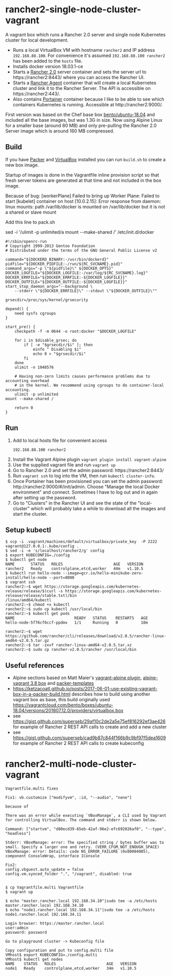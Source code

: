 # rancher2-single-node-cluster-vagrant

A vagrant box which runs a Rancher 2.0 server and single node Kubernetes cluster for local development.

- Runs a local VirtualBox VM with hostname `rancher2` and IP address `192.168.88.100`. For convenience it's assumed `192.168.88.100 rancher2` has been added to the `hosts` file.
- Installs docker version 18.03.1-ce
- Starts a [Rancher 2.0](https://hub.docker.com/r/rancher/rancher/) server container and sets the server url to https://rancher2:8443/ where you can access the Rancher UI.
- Starts a [Rancher Agent](https://hub.docker.com/r/rancher/rancher-agent) container that will create a local Kubernetes cluster and link it to the Rancher Server. The API is accessible on https://rancher2:443/.
- Also contains  [Portainer](https://portainer.io/) container because I like to be able to see which containers Kubernetes is running. Accessible at http://rancher2:9000/.

First version was based on the Chef base box [bento/ubuntu-18.04](https://github.com/chef/bento/tree/master/ubuntu)
and included all the base images, but was 1.3G in size. Now using Alpine Linux for a smaller base (around 80 MB) and only pre-pulling
the Rancher 2.0 Server image which is around 160 MB compressed.

## Build

If you have [Packer](https://www.packer.io/) and [VirtualBox](https://www.virtualbox.org/) installed you can run `build.sh` to create a new box image.

Startup of images is done in the Vagrantfile inline provision script so that
fresh server tokens are generated at that time and not included in the box image.

Because of bug:
[workerPlane] Failed to bring up Worker Plane: Failed to start [kubelet] container on host [10.0.2.15]: Error response from daemon: linux mounts: path /var/lib/docker is mounted on /var/lib/docker but it is not a shared or slave mount

Add this line to pack.sh

sed -i '/ulimit -p unlimited/a mount --make-shared /' /etc/init.d/docker
```
#!/sbin/openrc-run
# Copyright 1999-2013 Gentoo Foundation
# Distributed under the terms of the GNU General Public License v2

command="${DOCKERD_BINARY:-/usr/bin/dockerd}"
pidfile="${DOCKER_PIDFILE:-/run/${RC_SVCNAME}.pid}"
command_args="-p \"${pidfile}\" ${DOCKER_OPTS}"
DOCKER_LOGFILE="${DOCKER_LOGFILE:-/var/log/${RC_SVCNAME}.log}"
DOCKER_ERRFILE="${DOCKER_ERRFILE:-${DOCKER_LOGFILE}}"
DOCKER_OUTFILE="${DOCKER_OUTFILE:-${DOCKER_LOGFILE}}"
start_stop_daemon_args="--background \
	--stderr \"${DOCKER_ERRFILE}\" --stdout \"${DOCKER_OUTFILE}\""

grsecdir=/proc/sys/kernel/grsecurity

depend() {
	need sysfs cgroups
}

start_pre() {
	checkpath -f -m 0644 -o root:docker "$DOCKER_LOGFILE"

	for i in $disable_grsec; do
		if [ -e "$grsecdir/$i" ]; then
			einfo " Disabling $i"
			echo 0 > "$grsecdir/$i"
		fi
	done
	ulimit -n 1048576

	# Having non-zero limits causes performance problems due to accounting overhead
	# in the kernel. We recommend using cgroups to do container-local accounting.
	ulimit -p unlimited
mount --make-shared /

	return 0
}
```

## Run

1. Add to local hosts file for convenient access
   ```
   192.168.88.100 rancher2
   ```
2. Install the Vagrant Alpine plugin `vagrant plugin install vagrant-alpine`
3. Use the supplied vagrant file and run `vagrant up`
4. Go to Rancher 2.0 and set the admin password: https://rancher2:8443/
5. Run `vagrant ssh` to log into the VM, then run `kubectl cluster-info`.
6. Once Portainer has been provisioned you can set the admin password: http://rancher2:9000/#/init/admin. Choose "Manage the local Docker environment" and connect.
   Sometimes I have to log out and in again after setting up the password.
7. Go to "Clusters" in the Rancher UI and see the state of the "local-cluster" which will
   probably take a while to download all the images and start the cluster.
   
## Setup kubectl
```
$ scp -i .vagrant/machines/default/virtualbox/private_key  -P 2222 vagrant@127.0.0.1:.kube/config .
$ sed -i -e 's/localhost/rancher2/g' config
$ export KUBECONFIG=./config 
$ kubectl get node
NAME       STATUS   ROLES                      AGE   VERSION
rancher2   Ready    controlplane,etcd,worker   44m   v1.10.5
$ kubectl run hello-node --image=gcr.io/hello-minikube-zero-install/hello-node --port=8080
$ vagrant ssh
rancher2:~$ wget https://storage.googleapis.com/kubernetes-release/release/$(curl -s https://storage.googleapis.com/kubernetes-release/release/stable.txt)/bin
/linux/amd64/kubectl
rancher2:~$ chmod +x kubectl 
rancher2:~$ sudo cp kubectl /usr/local/bin
rancher2:~$ kubectl get pods
NAME                          READY   STATUS    RESTARTS   AGE
hello-node-5f76cf6ccf-ppdmx   1/1     Running   0          18m

rancher2:~$ wget https://github.com/rancher/cli/releases/download/v2.0.5/rancher-linux-amd64-v2.0.5.tar.gz
rancher2:~$ tar -zxvf rancher-linux-amd64-v2.0.5.tar.xz 
rancher2:~$ sudo cp rancher-v2.0.5/rancher /usr/local/bin

```

## Useful references

- Alpine sections based on Matt Maier's [vagrant-alpine plugin](https://github.com/maier/vagrant-alpine), [alpine-vagrant 3.8 box](https://github.com/rgl/alpine-vagrant) and [packer-templates](https://github.com/maier/packer-templates/)
- https://ketzacoatl.github.io/posts/2017-06-01-use-existing-vagrant-box-in-a-packer-build.html describes how to build using another vagrant box as base, this build originally used https://vagrantcloud.com/bento/boxes/ubuntu-18.04/versions/201807.12.0/providers/virtualbox.box
- see https://gist.github.com/superseb/29af10c2de2a5e75ef816292ef3ae426 for example of Rancher 2 REST API calls to create and add a new cluster
- see https://gist.github.com/superseb/cad9b87c844f166b9c9bf97f5dea1609 for example of Rancher 2 REST API calls to create kubeconfig

# rancher2-multi-node-cluster-vagrant

```
Vagrantfile.multi fixes

Fix1: vb.customize ["modifyvm", :id, "--audio", "none"]

because of 

There was an error while executing `VBoxManage`, a CLI used by Vagrant
for controlling VirtualBox. The command and stderr is shown below.

Command: ["startvm", "d80ecd39-65eb-42af-96e2-efc692026af0", "--type", "headless"]

Stderr: VBoxManage: error: The specified string / bytes buffer was to small. Specify a larger one and retry. (VERR_CFGM_NOT_ENOUGH_SPACE)
VBoxManage: error: Details: code NS_ERROR_FAILURE (0x80004005), component ConsoleWrap, interface IConsole

Fix2:
config.vbguest.auto_update = false
config.vm.synced_folder ".", "/vagrant", disabled: true
    
```
```
$ cp Vagrantfile.multi Vagrantfile
$ vagrant up 

$ echo "master.rancher.local 192.168.34.10"|sudo tee -a /etc/hosts
master.rancher.local 192.168.34.10
$ echo "node1.rancher.local 192.168.34.11"|sudo tee -a /etc/hosts
node1.rancher.local 192.168.34.11

Login browser: https://master.rancher.local
user:admin
password: password

Go to playground cluster -> Kubeconfig file
 
Copy configuration and put to config.multi file
VMhost$ export KUBECONFIG=./config.multi
VMhost$ kubectl get nodes
NAME    STATUS   ROLES                      AGE   VERSION
node1   Ready    controlplane,etcd,worker   34m   v1.10.5

```
